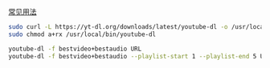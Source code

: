 

[常见用法](https://wker.com/youtube-dl/)

```bash
sudo curl -L https://yt-dl.org/downloads/latest/youtube-dl -o /usr/local/bin/youtube-dl
sudo chmod a+rx /usr/local/bin/youtube-dl

youtube-dl -f bestvideo+bestaudio URL
youtube-dl -f bestvideo+bestaudio --playlist-start 1 --playlist-end 5 URL
```

